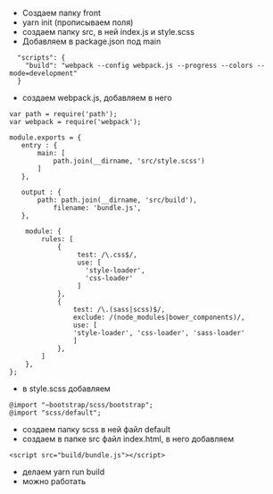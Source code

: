 - Создаем папку front
- yarn init (прописываем поля)
- создаем папку src, в ней index.js и style.scss
- Добавляем в package.json под main 
```  
  "scripts": {
    "build": "webpack --config webpack.js --progress --colors --mode=development"
  }
```
- создаем webpack.js, добавляем в него 
```
var path = require('path');
var webpack = require('webpack');

module.exports = {
   entry : {
       main: [
           path.join(__dirname, 'src/style.scss')
       ]
   },

   output : {
       path: path.join(__dirname, 'src/build'),
           filename: 'bundle.js',
   },

    module: {
        rules: [
            {
                 test: /\.css$/,
                 use: [
                   'style-loader',
                   'css-loader'
                 ]
            },
            {
                test: /\.(sass|scss)$/,
                exclude: /(node_modules|bower_components)/,
                use: [
                'style-loader', 'css-loader', 'sass-loader'
                ]
            },
        ]
    },
};
```
- в style.scss добавляем
```
@import "~bootstrap/scss/bootstrap";
@import "scss/default";
```
- создаем папку scss в ней файл default
- создаем в папке src файл index.html, в него добавляем 
```
<script src="build/bundle.js"></script>
```
- делаем yarn run build
- можно работать
